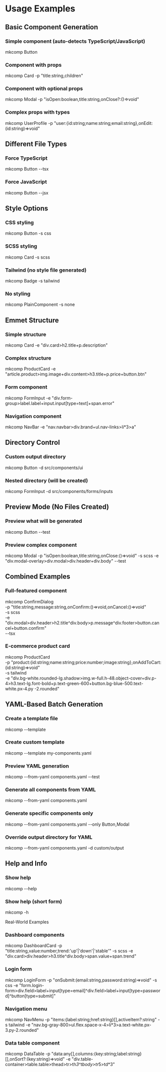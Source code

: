# Usage Examples

## Basic Component Generation

### Simple component (auto-detects TypeScript/JavaScript)
mkcomp Button

### Component with props
mkcomp Card -p "title:string,children"

### Component with optional props
mkcomp Modal -p "isOpen:boolean,title:string,onClose?:()=>void"

### Complex props with types
mkcomp UserProfile -p "user:{id:string;name:string;email:string},onEdit:(id:string)=>void"

## Different File Types

### Force TypeScript
mkcomp Button --tsx

### Force JavaScript
mkcomp Button --jsx

## Style Options

### CSS styling
mkcomp Button -s css

### SCSS styling
mkcomp Card -s scss

### Tailwind (no style file generated)
mkcomp Badge -s tailwind

### No styling
mkcomp PlainComponent -s none

## Emmet Structure

### Simple structure
mkcomp Card -e "div.card>h2.title+p.description"

### Complex structure
mkcomp ProductCard -e "article.product>img.image+div.content>h3.title+p.price+button.btn"

### Form component
mkcomp FormInput -e "div.form-group>label.label+input.input[type=text]+span.error"

### Navigation component
mkcomp NavBar -e "nav.navbar>div.brand+ul.nav-links>li*3>a"

## Directory Control

### Custom output directory
mkcomp Button -d src/components/ui

### Nested directory (will be created)
mkcomp FormInput -d src/components/forms/inputs

## Preview Mode (No Files Created)

### Preview what will be generated
mkcomp Button --test

### Preview complex component
mkcomp Modal -p "isOpen:boolean,title:string,onClose:()=>void" -s scss -e "div.modal-overlay>div.modal>div.header+div.body" --test

## Combined Examples

### Full-featured component
mkcomp ConfirmDialog \
-p "title:string,message:string,onConfirm:()=>void,onCancel:()=>void" \
-s scss \
-e "div.modal>div.header>h2.title^div.body>p.message^div.footer>button.cancel+button.confirm" \
--tsx

### E-commerce product card
mkcomp ProductCard \
-p "product:{id:string;name:string;price:number;image:string},onAddToCart:(id:string)=>void" \
-s tailwind \
-e "div.bg-white.rounded-lg.shadow>img.w-full.h-48.object-cover+div.p-4>h3.text-lg.font-bold+p.text-green-600+button.bg-blue-500.text-white.px-4.py
-2.rounded"

## YAML-Based Batch Generation

### Create a template file
mkcomp --template

### Create custom template
mkcomp --template my-components.yaml

### Preview YAML generation
mkcomp --from-yaml components.yaml --test

### Generate all components from YAML
mkcomp --from-yaml components.yaml

### Generate specific components only
mkcomp --from-yaml components.yaml --only Button,Modal

### Override output directory for YAML
mkcomp --from-yaml components.yaml -d custom/output

## Help and Info

### Show help
mkcomp --help

### Show help (short form)
mkcomp -h

Real-World Examples

### Dashboard components
mkcomp DashboardCard -p "title:string,value:number,trend:'up'|'down'|'stable'" -s scss -e
"div.card>div.header>h3.title^div.body>span.value+span.trend"

### Login form
mkcomp LoginForm -p "onSubmit:(email:string,password:string)=>void" -s css -e
"form.login-form>div.field>label+input[type=email]^div.field>label+input[type=password]^button[type=submit]"

### Navigation menu
mkcomp NavMenu -p "items:{label:string;href:string}[],activeItem?:string" -s tailwind -e
"nav.bg-gray-800>ul.flex.space-x-4>li*3>a.text-white.px-3.py-2.rounded"

### Data table component  
mkcomp DataTable -p "data:any[],columns:{key:string;label:string}[],onSort?:(key:string)=>void" -e
"div.table-container>table.table>thead>tr>th*3^tbody>tr*5>td*3"
